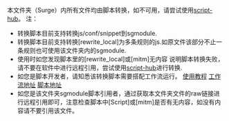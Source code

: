 本文件夹（Surge）内所有文件均由脚本转换，如不可用，请尝试使用[script-hub](https://github.com/Script-Hub-Org/Script-Hub/wiki)。
注：
* 转换脚本目前支持转换js/conf/snippet到sgmodule.
* 转换脚本目前支持转换[rewrite_local]为多条规则的js.如原文件该部分不止一条规则也可使用该文件夹内的sgmodule.
* 使用时如您发现脚本里的[rewrite_local]或[mitm]无内容 说明脚本转换失败，请不要在软件中进行远程引用，尝试使用[script-hub](https://github.com/Script-Hub-Org/Script-Hub/wiki)进行转换.
* 如您是脚本开发者，请知悉该转换脚本需要搭配工作流运行。
  [使用教程](https://levifree.tech/2024/01/29/%E8%87%AA%E5%8A%A8%E8%BD%AC%E6%8D%A2js-conf-snippet%E5%88%B0sgmodule/)
  [工作流地址](https://raw.githubusercontent.com/czy13724/Quantumult-X/main/.github/workflows/convert_js_to_sgmodule.yml)
  [脚本地址](https://raw.githubusercontent.com/czy13724/Quantumult-X/main/.github/scripts/convert_js_to_sgmodule.py)
* 如您是该文件夹sgmodule脚本引用者，通过获取本文件夹文件的raw链接进行远程引用即可，注意检查脚本中[Script]或[mitm]是否有无内容，如没有内容请不要引用该文件。
